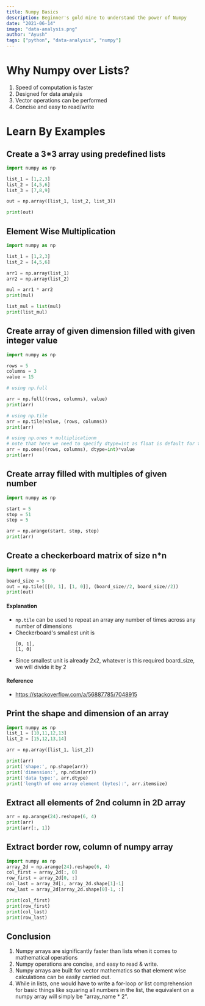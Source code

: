 ```yaml
---
title: Numpy Basics
description: Beginner's gold mine to understand the power of Numpy
date: "2021-06-14"
image: "data-analysis.png"
author: "Ayush"
tags: ["python", "data-analysis", "numpy"]
---
```


# Why Numpy over Lists?
1. Speed of computation is faster
1. Designed for data analysis
1. Vector operations can be performed
1. Concise and easy to read/write


# Learn By Examples

## Create a 3*3 array using predefined lists

```py heading='Create 3x3 Array'
import numpy as np

list_1 = [1,2,3] 
list_2 = [4,5,6] 
list_3 = [7,8,9]

out = np.array([list_1, list_2, list_3])

print(out)
```

## Element Wise Multiplication

```py heading="Element wise multiplication"
import numpy as np

list_1 = [1,2,3] 
list_2 = [4,5,6] 

arr1 = np.array(list_1)
arr2 = np.array(list_2)

mul = arr1 * arr2
print(mul)

list_mul = list(mul)
print(list_mul)
```

## Create array of given dimension filled with given integer value

```py heading="Creating numpy array filled with given data"
import numpy as np

rows = 5
columns = 3
value = 15

# using np.full

arr = np.full((rows, columns), value)
print(arr)

# using np.tile
arr = np.tile(value, (rows, columns))
print(arr)

# using np.ones + multiplicationm
# note that here we need to specify dtype=int as float is default for this function
arr = np.ones((rows, columns), dtype=int)*value
print(arr)
```

## Create array filled with multiples of given number

```py heading="Creating a numpy array filled with multiples of 5"
import numpy as np

start = 5
stop = 51
step = 5

arr = np.arange(start, stop, step)
print(arr)
```

## Create a checkerboard matrix of size n*n

```py heading="Creating a Checkerboard matrix using numpy"
import numpy as np

board_size = 5
out = np.tile([[0, 1], [1, 0]], (board_size//2, board_size//2))
print(out)
```

#### Explanation
- `np.tile` can be used to repeat an array any number of times across any number of dimensions 
- Checkerboard's smallest unit is 
  ```
  [0, 1], 
  [1, 0]
  ```
- Since smallest unit is already 2x2, whatever is this required board_size, we will divide it by 2

#### Reference
- https://stackoverflow.com/a/56887785/7048915

## Print the shape and dimension of an array
```py heading="Get the shape and dimension of a numpy array"
import numpy as np
list_1 = [10,11,12,13]
list_2 = [15,12,13,14]

arr = np.array([list_1, list_2])

print(arr)
print('shape:', np.shape(arr))
print('dimension:', np.ndim(arr))
print('data type:', arr.dtype)
print('length of one array element (bytes):', arr.itemsize)
```

## Extract all elements of 2nd column in 2D array
```py heading="Use list slicing to get elements of the second column of a 2d array"
arr = np.arange(24).reshape(6, 4)
print(arr)
print(arr[:, 1])
```

## Extract border row, column of numpy array
```py heading="First, Last Row and Column of Numpy Array"
import numpy as np
array_2d = np.arange(24).reshape(6, 4)
col_first = array_2d[:, 0]
row_first = array_2d[0, :]
col_last = array_2d[:, array_2d.shape[1]-1]
row_last = array_2d[array_2d.shape[0]-1, :]

print(col_first)
print(row_first)
print(col_last)
print(row_last)
```

## Conclusion
1. Numpy arrays are significantly faster than lists when it comes to mathematical operations
1. Numpy operations are concise, and easy to read & write.
1. Numpy arrays are built for vector mathematics so that element wise calculations can be easily carried out. 
1. While in lists, one would have to write a for-loop or list comprehension for basic things like squaring all numbers in the list, the equivalent on a numpy array will simply be "array_name * 2". 
